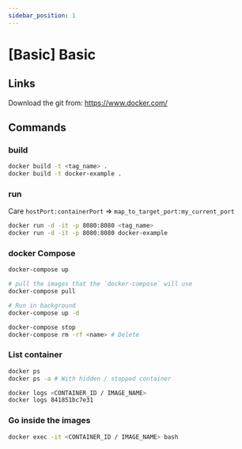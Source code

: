 ```yaml
---
sidebar_position: 1
---
```


# [Basic] Basic

## Links

Download the git from:
https://www.docker.com/

## Commands


### build
```bash
docker build -t <tag_name> .
docker build -t docker-example .
```

### run
Care `hostPort:containerPort` => `map_to_target_port:my_current_port`

```bash
docker run -d -it -p 8080:8080 <tag_name>
docker run -d -it -p 8080:8080 docker-example
```

### docker Compose
```bash
docker-compose up

# pull the images that the `docker-compose` will use
docker-compose pull

# Run in background
docker-compose up -d

docker-compose stop
docker-compose rm -rf <name> # Delete
```

### List container
```bash
docker ps
docker ps -a # With hidden / stopped container

docker logs <CONTAINER_ID / IMAGE_NAME> 
docker logs 841851bc7e31 
```

### Go inside the images
```bash
docker exec -it <CONTAINER_ID / IMAGE_NAME> bash 
```
